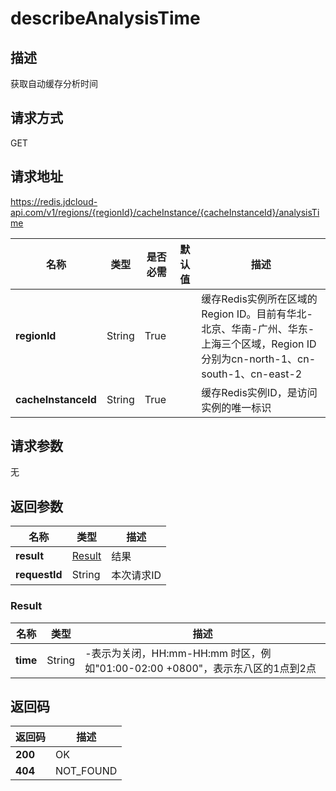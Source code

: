 # describeAnalysisTime


## 描述
获取自动缓存分析时间

## 请求方式
GET

## 请求地址
https://redis.jdcloud-api.com/v1/regions/{regionId}/cacheInstance/{cacheInstanceId}/analysisTime

|名称|类型|是否必需|默认值|描述|
|---|---|---|---|---|
|**regionId**|String|True| |缓存Redis实例所在区域的Region ID。目前有华北-北京、华南-广州、华东-上海三个区域，Region ID分别为cn-north-1、cn-south-1、cn-east-2|
|**cacheInstanceId**|String|True| |缓存Redis实例ID，是访问实例的唯一标识|

## 请求参数
无


## 返回参数
|名称|类型|描述|
|---|---|---|
|**result**|[Result](user-content-describeanalysistime#result)|结果|
|**requestId**|String|本次请求ID|

### <div id="Result">Result</div>
|名称|类型|描述|
|---|---|---|
|**time**|String|-表示为关闭，HH:mm-HH:mm 时区，例如"01:00-02:00 +0800"，表示东八区的1点到2点|

## 返回码
|返回码|描述|
|---|---|
|**200**|OK|
|**404**|NOT_FOUND|
